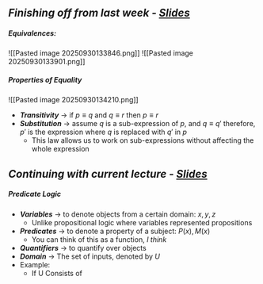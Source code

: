 
## *Finishing off from last week - [Slides](https://ele.exeter.ac.uk/pluginfile.php/5343625/mod_resource/content/0/Handouts_01_2.pdf)*
##### Equivalences:
![[Pasted image 20250930133846.png]]
![[Pasted image 20250930133901.png]]


##### Properties of Equality
![[Pasted image 20250930134210.png]]
 - ***Transitivity*** -> if $p≡q$ and $q≡r$ then $p≡r$
 - ***Substitution*** -> assume $q$ is a sub-expression of $p$, and $q≡q'$ therefore, $p'$ is the expression where $q$ is replaced with $q'$ in $p$
	 - This law allows us to work on sub-expressions without affecting the whole expression


## *Continuing with current lecture - [Slides](https://ele.exeter.ac.uk/pluginfile.php/5347817/mod_resource/content/0/Handouts_02_1.pdf)*

##### Predicate Logic
 - ***Variables*** -> to denote objects from a certain domain: $x, y, z$
	 - Unlike propositional logic where variables represented propositions
 - ***Predicates*** -> to denote a property of a subject: $P(x), M(x)$
	 - You can think of this as a function, *I think*
 - ***Quantifiers*** -> to quantify over objects
 - ***Domain*** -> The set of inputs, denoted by $U$
 - Example:
	 - If U Consists of 

